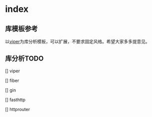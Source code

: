 
# index

## 库模板参考

以[viper](https://github.com/studygolang/go-collection/blob/main/go-lib/go-lib-template.md)为库分析模板，可以扩展，不要求固定风格。希望大家多多提意见。

## 库分析TODO

[] viper

[] fiber

[] gin

[] fasthttp

[] httprouter

